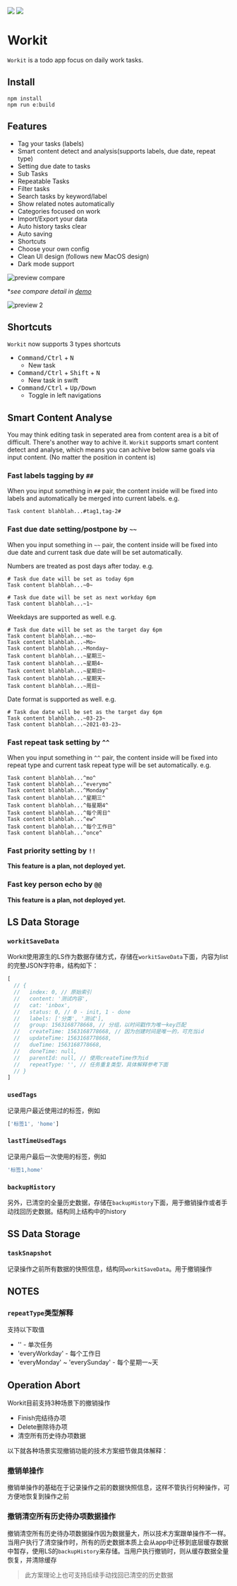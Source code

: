 
![](https://img.shields.io/github/package-json/v/youngbeen/workit) ![](https://img.shields.io/github/license/youngbeen/workit) 

# Workit

`Workit` is a todo app focus on daily work tasks.

## Install

```shell
npm install
npm run e:build
```

## Features

* Tag your tasks (labels)
* Smart content detect and analysis(supports labels, due date, repeat type)
* Setting due date to tasks
* Sub Tasks
* Repeatable Tasks
* Filter tasks
* Search tasks by keyword/label
* Show related notes automatically
* Categories focused on work
* Import/Export your data
* Auto history tasks clear
* Auto saving
* Shortcuts
* Choose your own config
* Clean UI design (follows new MacOS design)
* Dark mode support

![preview compare](./docs/assets/compare.png)

**see compare detail in [demo](https://youngbeen.github.io/index/index.html#/workitcompare)*

![preview 2](./docs/assets/2.png)

## Shortcuts

`Workit` now supports 3 types shortcuts

* <kbd>Command/Ctrl</kbd> + <kbd>N</kbd>
  * New task
* <kbd>Command/Ctrl</kbd> + <kbd>Shift</kbd> + <kbd>N</kbd>
  * New task in swift
* <kbd>Command/Ctrl</kbd> + <kbd>Up/Down</kbd>
  * Toggle in left navigations

## Smart Content Analyse

You may think editing task in seperated area from content area is a bit of difficult. There's another way to achive it. `Workit` supports smart content detect and analyse, which means you can achive below same goals via input content. (No matter the position in content is)

### Fast labels tagging by `##`

When you input something in `##` pair, the content inside will be fixed into labels and automatically be merged into current labels. e.g.

```string
Task content blahblah...#tag1,tag-2#
```

### Fast due date setting/postpone by `~~`

When you input something in `~~` pair, the content inside will be fixed into due date and current task due date will be set automatically.

Numbers are treated as post days after today. e.g.

```string
# Task due date will be set as today 6pm
Task content blahblah...~0~

# Task due date will be set as next workday 6pm
Task content blahblah...~1~
```

Weekdays are supported as well. e.g.

```string
# Task due date will be set as the target day 6pm
Task content blahblah...~mo~
Task content blahblah...~Mo~
Task content blahblah...~Monday~
Task content blahblah...~星期三~
Task content blahblah...~星期4~
Task content blahblah...~星期日~
Task content blahblah...~星期天~
Task content blahblah...~周日~
```

Date format is supported as well. e.g.

```string
# Task due date will be set as the target day 6pm
Task content blahblah...~03-23~
Task content blahblah...~2021-03-23~
```

### Fast repeat task setting by `^^`

When you input something in `^^` pair, the content inside will be fixed into repeat type and current task repeat type will be set automatically. e.g.

```string
Task content blahblah...^mo^
Task content blahblah...^everymo^
Task content blahblah...^Monday^
Task content blahblah...^星期三^
Task content blahblah...^每星期4^
Task content blahblah...^每个周日^
Task content blahblah...^ew^
Task content blahblah...^每个工作日^
Task content blahblah...^once^
```

### Fast priority setting by `!!`

**This feature is a plan, not deployed yet.**

### Fast key person echo by `@@`

**This feature is a plan, not deployed yet.**

## LS Data Storage

### `workitSaveData`

Workit使用源生的LS作为数据存储方式，存储在`workitSaveData`下面，内容为list的完整JSON字符串，结构如下：

```javascript
[
  // {
  //   index: 0, // 原始索引
  //   content: '测试内容',
  //   cat: 'inbox',
  //   status: 0, // 0 - init, 1 - done
  //   labels: ['分类', '测试'],
  //   group: 1563168778668, // 分组，以时间戳作为唯一key匹配
  //   createTime: 1563168778668, // 因为创建时间是唯一的，可充当id
  //   updateTime: 1563168778668,
  //   dueTime: 1563168778668,
  //   doneTime: null,
  //   parentId: null, // 使用createTime作为id
  //   repeatType: '', // 任务重复类型，具体解释参考下面
  // }
]
```

### `usedTags`

记录用户最近使用过的标签，例如

```javascript
['标签1', 'home']
```

### `lastTimeUsedTags`

记录用户最后一次使用的标签，例如

```javascript
'标签1,home'
```

### `backupHistory`

另外，已清空的全量历史数据，存储在`backupHistory`下面，用于撤销操作或者手动找回历史数据。结构同上结构中的history

## SS Data Storage

### `taskSnapshot`

记录操作之前所有数据的快照信息，结构同`workitSaveData`。用于撤销操作

## NOTES

### `repeatType`类型解释

支持以下取值

* '' - 单次任务
* 'everyWorkday' - 每个工作日
* 'everyMonday' ~ 'everySunday' - 每个星期一~天

## Operation Abort

Workit目前支持3种场景下的撤销操作

* Finish完结待办项
* Delete删除待办项
* 清空所有历史待办项数据

以下就各种场景实现撤销功能的技术方案细节做具体解释：

### 撤销单操作

撤销单操作的基础在于记录操作之前的数据快照信息，这样不管执行何种操作，可方便地恢复到操作之前

### 撤销清空所有历史待办项数据操作

撤销清空所有历史待办项数据操作因为数据量大，所以技术方案跟单操作不一样。当用户执行了清空操作时，所有的历史数据本质上会从app中迁移到底层缓存数据中暂存，使用LS的`backupHistory`来存储。当用户执行撤销时，则从缓存数据全量恢复，并清除缓存

> 此方案理论上也可支持后续手动找回已清空的历史数据